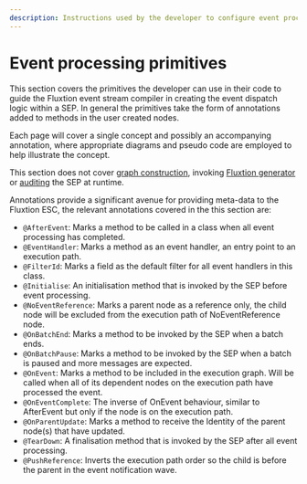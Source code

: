 ```yaml
---
description: Instructions used by the developer to configure event processing
---
```


# Event processing primitives

This section covers the primitives the developer can use in their code to guide the Fluxtion event stream compiler in creating the event dispatch logic within a SEP. In general the primitives take the form of annotations added to methods in the user created nodes. 

Each page will cover a single concept and possibly an accompanying annotation, where appropriate diagrams and pseudo code are employed to help illustrate the concept.

This section does not cover [graph construction](../graph-building-primitives.md), invoking [Fluxtion generator](../../tools/fluxtion-tool.md) or [auditing](../auditing.md) the SEP at runtime.

Annotations provide a significant avenue for providing meta-data to the Fluxtion ESC, the relevant annotations covered in the this section are:

* `@AfterEvent`:  Marks a method to be called in a class when all event processing has completed. 
* `@EventHandler`: Marks a method as an event handler, an entry point to an execution path.
* `@FilterId`: Marks a field as the default filter for all event handlers in this class.
* `@Initialise`: An initialisation method that is invoked by the SEP before event processing.
* `@NoEventReference`: Marks a parent node as a reference only, the child node will be excluded from the execution path of NoEventReference node.
* `@OnBatchEnd`: Marks a method to be invoked by the SEP when a batch ends.
* `@OnBatchPause`: Marks a method to be invoked by the SEP when a batch is paused and more messages are expected.
* `@OnEvent`: Marks a method to be included in the execution graph. Will be called when all of its dependent nodes on the execution path have processed the event.
* `@OnEventComplete`: The inverse of OnEvent behaviour, similar to AfterEvent but only if the node is on the execution path.
* `@OnParentUpdate`: Marks a method to receive the Identity of the parent node\(s\) that have updated.
* `@TearDown`: A finalisation method that is invoked by the SEP after all event processing.
* `@PushReference`: Inverts the execution path order so the child is before the parent in the event notification wave.



